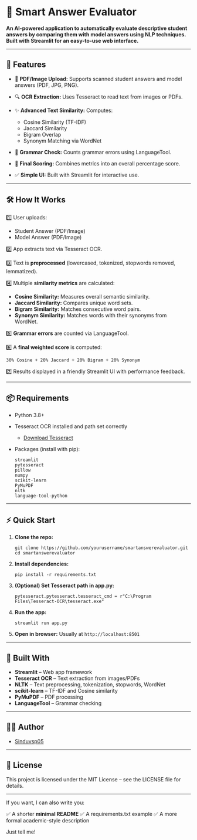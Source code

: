 

# 🧠 Smart Answer Evaluator

**An AI-powered application to automatically evaluate descriptive student answers by comparing them with model answers using NLP techniques. Built with Streamlit for an easy-to-use web interface.**

---

## 🚀 Features

* 📄 **PDF/Image Upload:** Supports scanned student answers and model answers (PDF, JPG, PNG).
* 🔍 **OCR Extraction:** Uses Tesseract to read text from images or PDFs.
* ✨ **Advanced Text Similarity:** Computes:

  * Cosine Similarity (TF-IDF)
  * Jaccard Similarity
  * Bigram Overlap
  * Synonym Matching via WordNet
* 📝 **Grammar Check:** Counts grammar errors using LanguageTool.
* 🎯 **Final Scoring:** Combines metrics into an overall percentage score.
* ✅ **Simple UI:** Built with Streamlit for interactive use.

---

## 🛠️ How It Works

1️⃣ User uploads:

* Student Answer (PDF/Image)
* Model Answer (PDF/Image)

2️⃣ App extracts text via Tesseract OCR.

3️⃣ Text is **preprocessed** (lowercased, tokenized, stopwords removed, lemmatized).

4️⃣ Multiple **similarity metrics** are calculated:

* **Cosine Similarity:** Measures overall semantic similarity.
* **Jaccard Similarity:** Compares unique word sets.
* **Bigram Similarity:** Matches consecutive word pairs.
* **Synonym Similarity:** Matches words with their synonyms from WordNet.

5️⃣ **Grammar errors** are counted via LanguageTool.

6️⃣ A **final weighted score** is computed:

```
30% Cosine + 20% Jaccard + 20% Bigram + 20% Synonym
```

7️⃣ Results displayed in a friendly Streamlit UI with performance feedback.

---

## 📦 Requirements

* Python 3.8+
* Tesseract OCR installed and path set correctly

  * [Download Tesseract](https://github.com/tesseract-ocr/tesseract)
* Packages (install with pip):

  ```
  streamlit
  pytesseract
  pillow
  numpy
  scikit-learn
  PyMuPDF
  nltk
  language-tool-python
  ```

---

## ⚡ Quick Start

1. **Clone the repo:**

   ```
   git clone https://github.com/yourusername/smartanswerevaluator.git
   cd smartanswerevaluator
   ```

2. **Install dependencies:**

   ```
   pip install -r requirements.txt
   ```

3. **(Optional) Set Tesseract path in app.py:**

   ```
   pytesseract.pytesseract.tesseract_cmd = r"C:\Program Files\Tesseract-OCR\tesseract.exe"
   ```

4. **Run the app:**

   ```
   streamlit run app.py
   ```

5. **Open in browser:**
   Usually at `http://localhost:8501`

---


## 🤖 Built With

* **Streamlit** – Web app framework
* **Tesseract OCR** – Text extraction from images/PDFs
* **NLTK** – Text preprocessing, tokenization, stopwords, WordNet
* **scikit-learn** – TF-IDF and Cosine similarity
* **PyMuPDF** – PDF processing
* **LanguageTool** – Grammar checking

---

## 👩‍💻 Author

* [Sinduvsp05](https://github.com/Sinduvsp05)

---

## 📜 License

This project is licensed under the MIT License – see the LICENSE file for details.

---

If you want, I can also write you:

✅ A shorter **minimal README**
✅ A requirements.txt example
✅ A more formal academic-style description

Just tell me!
